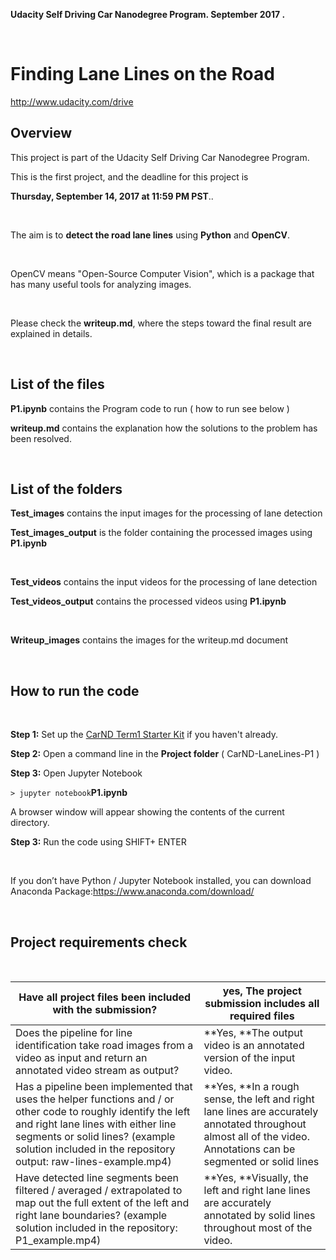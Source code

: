**Udacity Self Driving Car Nanodegree Program. September 2017 .**

 

**Finding Lane Lines on the Road**
==================================

<http://www.udacity.com/drive>

Overview
--------

This project is part of the Udacity Self Driving Car Nanodegree Program.

This is the first project, and the deadline for this project is

**Thursday, September 14, 2017 at 11:59 PM PST**..

 

The aim is to **detect the road lane lines** using **Python** and **OpenCV**.

 

OpenCV means "Open-Source Computer Vision", which is a package that has many
useful tools for analyzing images.

 

Please check the **writeup.md**, where the steps toward the final result are
explained in details.

 

List of the files
-----------------

**P1.ipynb** contains the Program code to run ( how to run see below )

**writeup.md** contains the explanation how the solutions to the problem has
been resolved.

 

List of the folders
-------------------

**Test_images** contains the input images for the processing of lane detection

**Test_images_output** is the folder containing the processed images using
**P1.ipynb**

 

**Test_videos** contains the input videos for the processing of lane detection

**Test_videos_output** contains the processed videos using **P1.ipynb**

 

**Writeup_images** contains the images for the writeup.md document

 

**How to run the code**
-----------------------

 

**Step 1:** Set up the [CarND Term1 Starter
Kit](https://classroom.udacity.com/nanodegrees/nd013/parts/fbf77062-5703-404e-b60c-95b78b2f3f9e/modules/83ec35ee-1e02-48a5-bdb7-d244bd47c2dc/lessons/8c82408b-a217-4d09-b81d-1bda4c6380ef/concepts/4f1870e0-3849-43e4-b670-12e6f2d4b7a7)
if you haven't already.

**Step 2:** Open a command line in the **Project folder** ( CarND-LaneLines-P1 )

**Step 3:** Open Jupyter Notebook

`> jupyter notebook`**P1.ipynb**

A browser window will appear showing the contents of the current directory.

**Step 3:** Run the code using SHIFT+ ENTER

 

If you don’t have Python / Jupyter Notebook installed, you can download Anaconda
Package:<https://www.anaconda.com/download/>

 

**Project requirements check​**
------------------------------

 

| Have all project files been included with the submission?                                                                                                                                                                                                  | **yes**, The project submission includes all required files                                                                                                       |
|------------------------------------------------------------------------------------------------------------------------------------------------------------------------------------------------------------------------------------------------------------|-------------------------------------------------------------------------------------------------------------------------------------------------------------------|
| Does the pipeline for line identification take road images from a video as input and return an annotated video stream as output?                                                                                                                           | **Yes, **The output video is an annotated version of the input video.                                                                                             |
| Has a pipeline been implemented that uses the helper functions and / or other code to roughly identify the left and right lane lines with either line segments or solid lines? (example solution included in the repository output: raw-lines-example.mp4) | **Yes, **In a rough sense, the left and right lane lines are accurately annotated throughout almost all of the video. Annotations can be segmented or solid lines |
| Have detected line segments been filtered / averaged / extrapolated to map out the full extent of the left and right lane boundaries? (example solution included in the repository: P1_example.mp4)                                                        | **Yes, **Visually, the left and right lane lines are accurately annotated by solid lines throughout most of the video.                                            |
